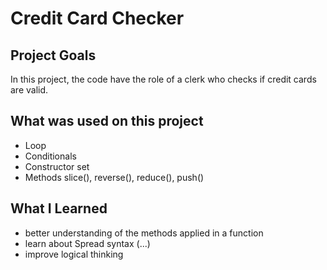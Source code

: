 # Credit Card Checker

## Project Goals
In this project, the code have the role of a clerk who checks if credit cards are valid.

## What was used on this project

+ Loop
+ Conditionals
+ Constructor set
+ Methods slice(), reverse(), reduce(), push()

## What I Learned

+ better understanding of the methods applied in a function
+ learn about Spread syntax (...) 
+ improve logical thinking